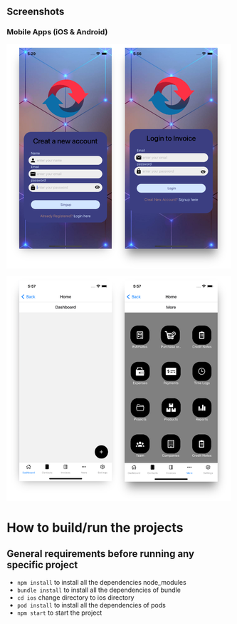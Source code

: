 ## Screenshots

### Mobile Apps (iOS & Android)

![Mobile Apps](images/2.png "Mobile Apps")

![Mobile Apps](images/1.png "Mobile Apps")

# How to build/run the projects

## General requirements before running any specific project

- `npm install` to install all the dependencies node_modules
- `bundle install` to install all the dependencies of bundle
- `cd ios` change directory to ios directory
- `pod install` to install all the dependencies of pods
- `npm start` to start the project
